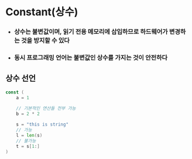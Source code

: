 # Constant(상수)

* ### 상수는 불변값이며, 읽기 전용 메모리에 삽입하므로 하드웨어가 변경하는 것을 방지할 수 있다

* ### 동시 프로그래밍 언어는 불변값인 상수를 가지는 것이 안전하다

## 상수 선언
```Go
const (
    a = 1
    
    // 기본적인 연산들 전부 가능
    b = 2 * 2

    s = "this is string"
    // 가능
    l = len(s)
    // 불가능
    t = s[1:]
)
```